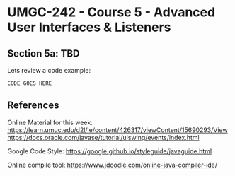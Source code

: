 # UMGC-242 - Course 5 - Advanced User Interfaces & Listeners

## Section 5a: TBD

Lets review a code example:

```java
CODE GOES HERE
```


## References
Online Material for this week:
https://learn.umuc.edu/d2l/le/content/426317/viewContent/15690293/View
https://docs.oracle.com/javase/tutorial/uiswing/events/index.html

Google Code Style: 
https://google.github.io/styleguide/javaguide.html

Online compile tool:
https://www.jdoodle.com/online-java-compiler-ide/

